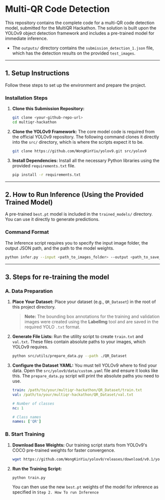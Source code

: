 # Multi-QR Code Detection 

This repository contains the complete code for a multi-QR code detection model, submitted for the MultiQR Hackathon. The solution is built upon the YOLOv9 object detection framework and includes a pre-trained model for immediate inference.

* The `outputs/` directory contains the `submission_detection_1.json` file, which has the detection results on the provided `test_images`.
---

## 1. Setup Instructions

Follow these steps to set up the environment and prepare the project.


### Installation Steps

1.  **Clone this Submission Repository:**
    ```bash
    git clone <your-github-repo-url>
    cd multiqr-hackathon
    ```

2.  **Clone the YOLOv9 Framework:**
    The core model code is required from the official YOLOv9 repository. The following command clones it directly into the `src/` directory, which is where the scripts expect it to be.
    ```bash
    git clone https://github.com/WongKinYiu/yolov9.git src/yolov9
    ```

3.  **Install Dependencies:**
    Install all the necessary Python libraries using the provided `requirements.txt` file.
    ```bash
    pip install -r requirements.txt
    ```

---

## 2. How to Run Inference (Using the Provided Trained Model)

A pre-trained `best.pt` model is included in the `trained_models/` directory. You can use it directly to generate predictions.

### Command Format
The inference script requires you to specify the input image folder, the output JSON path, and the path to the model weights.
```bash
python infer.py --input <path_to_images_folder> --output <path_to_save_json> --weights <path_to_model.pt>
```
---

## 3. Steps for re-training the model

### A. Data Preparation

1.  **Place Your Dataset:**
    Place your dataset (e.g., `QR_Dataset`) in the root of this project directory.
    > **Note:** The bounding box annotations for the training and validation images were created using the **LabelImg** tool and are saved in the required YOLO `.txt` format.

2.  **Generate File Lists:**
    Run the utility script to create `train.txt` and `val.txt`. These files contain absolute paths to your images, which YOLOv9 requires.
    ```bash
    python src/utils/prepare_data.py --path ./QR_Dataset
    ```

3.  **Configure the Dataset YAML:**
    You must tell YOLOv9 where to find your data. Open the `src/yolov9/data/custom.yaml` file and ensure it looks like this. The `prepare_data.py` script will print the absolute paths you need to use.

    ```yaml
    train: /path/to/your/multiqr-hackathon/QR_Dataset/train.txt
    val: /path/to/your/multiqr-hackathon/QR_Dataset/val.txt
    
    # Number of classes
    nc: 1

    # Class names
    names: ['QR']
    ```

### B. Start Training

1.  **Download Base Weights:**
    Our training script starts from YOLOv9's COCO pre-trained weights for faster convergence.
    ```bash
    wget https://github.com/WongKinYiu/yolov9/releases/download/v0.1/yolov9-s.pt -P src/yolov9/
    ```

2.  **Run the Training Script:**
    ```bash
    python train.py
    ```
    You can then use the new `best.pt` weights of the model for inference as specified in `Step 2. How To run Inference`

